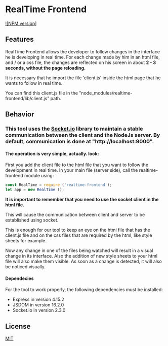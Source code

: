 # RealTime Frontend

[![NPM version]](https://www.npmjs.com/package/realtime-frontend)

## Features

RealTime Frontend allows the developer to follow changes in the interface he is developing in real time. For each change made by him in an html file, and / or a css file, the changes are reflected on his screen in about **2 - 3 seconds, without the page reloading.**

It is necessary that he import the file 'client.js' inside the html page that he wants to follow in real time. 

You can find this client.js file in the "node_modules/realtime-frontend/lib/client.js" path.

## Behavior

### This tool uses the [Socket.io](https://www.npmjs.com/package/socket.io) library to maintain a stable communication between the client and the NodeJs server. By default, communication is done at "http://localhost:9000".

#### The operation is very simple, actually. look:

First you add the client file to the html file that you want to follow the development in real time.
In your main file (server side), call the realtime-frontend module using:

```js
const RealTime = require ('realtime-frontend');
let app = new RealTime ();
```

**It is important to remember that you need to use the socket client in the html file.**

This will cause the communication between client and server to be established using socket.

This is enough for our tool to keep an eye on the html file that has the client.js file and on the css files that are required by the html, like style sheets for example.

Now any change in one of the files being watched will result in a visual change in its interface.
Also the addition of new style sheets to your html file will also make them visible. As soon as a change is detected, it will also be noticed visually.

#### Dependecies

For the tool to work properly, the following dependencies must be installed:

* Express in version 4.15.2
* JSDOM in version 16.2.0
* Socket.io in version 2.3.0

## License

[MIT](LICENSE)